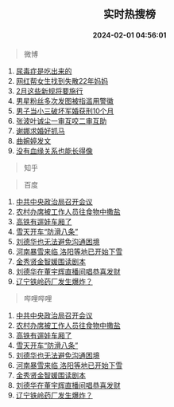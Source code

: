 <div align="center"><h2>实时热搜榜</h2><h4>2024-02-01 04:56:01</h4></div>

> 微博  

1. [尿毒症是吃出来的](https://s.weibo.com/weibo?q=%23%E5%B0%BF%E6%AF%92%E7%97%87%E6%98%AF%E5%90%83%E5%87%BA%E6%9D%A5%E7%9A%84%23&t=31&band_rank=1&Refer=top)<br />
2. [网红帮女生找到失散22年妈妈](https://s.weibo.com/weibo?q=%23%E7%BD%91%E7%BA%A2%E5%B8%AE%E5%A5%B3%E7%94%9F%E6%89%BE%E5%88%B0%E5%A4%B1%E6%95%A322%E5%B9%B4%E5%A6%88%E5%A6%88%23&t=31&band_rank=2&Refer=top)<br />
3. [2月这些新规将要施行](https://s.weibo.com/weibo?q=%232%E6%9C%88%E8%BF%99%E4%BA%9B%E6%96%B0%E8%A7%84%E5%B0%86%E8%A6%81%E6%96%BD%E8%A1%8C%23&t=31&band_rank=3&Refer=top)<br />
4. [男星粉丝多次发图被指滥用警徽](https://s.weibo.com/weibo?q=%23%E7%94%B7%E6%98%9F%E7%B2%89%E4%B8%9D%E5%A4%9A%E6%AC%A1%E5%8F%91%E5%9B%BE%E8%A2%AB%E6%8C%87%E6%BB%A5%E7%94%A8%E8%AD%A6%E5%BE%BD%23&t=31&band_rank=4&Refer=top)<br />
5. [男子当小三破坏军婚获刑10个月](https://s.weibo.com/weibo?q=%23%E7%94%B7%E5%AD%90%E5%BD%93%E5%B0%8F%E4%B8%89%E7%A0%B4%E5%9D%8F%E5%86%9B%E5%A9%9A%E8%8E%B7%E5%88%9110%E4%B8%AA%E6%9C%88%23&t=31&band_rank=5&Refer=top)<br />
6. [张波叶诚尘一审互咬二审互助](https://s.weibo.com/weibo?q=%23%E5%BC%A0%E6%B3%A2%E5%8F%B6%E8%AF%9A%E5%B0%98%E4%B8%80%E5%AE%A1%E4%BA%92%E5%92%AC%E4%BA%8C%E5%AE%A1%E4%BA%92%E5%8A%A9%23&t=31&band_rank=6&Refer=top)<br />
7. [谢娜求婚好抓马](https://s.weibo.com/weibo?q=%23%E8%B0%A2%E5%A8%9C%E6%B1%82%E5%A9%9A%E5%A5%BD%E6%8A%93%E9%A9%AC%23&t=31&band_rank=7&Refer=top)<br />
8. [曲婉婷发文](https://s.weibo.com/weibo?q=%E6%9B%B2%E5%A9%89%E5%A9%B7%E5%8F%91%E6%96%87&t=31&band_rank=8&Refer=top)<br />
9. [没有血缘关系也能长得像](https://s.weibo.com/weibo?q=%E6%B2%A1%E6%9C%89%E8%A1%80%E7%BC%98%E5%85%B3%E7%B3%BB%E4%B9%9F%E8%83%BD%E9%95%BF%E5%BE%97%E5%83%8F&t=31&band_rank=9&Refer=top)<br />

> 知乎  


> 百度  

1. [中共中央政治局召开会议](https://www.baidu.com/s?wd=%E4%B8%AD%E5%85%B1%E4%B8%AD%E5%A4%AE%E6%94%BF%E6%B2%BB%E5%B1%80%E5%8F%AC%E5%BC%80%E4%BC%9A%E8%AE%AE&sa=fyb_news&rsv_dl=fyb_news)<br />
2. [农村办席被工作人员往食物中撒盐](https://www.baidu.com/s?wd=%E5%86%9C%E6%9D%91%E5%8A%9E%E5%B8%AD%E8%A2%AB%E5%B7%A5%E4%BD%9C%E4%BA%BA%E5%91%98%E5%BE%80%E9%A3%9F%E7%89%A9%E4%B8%AD%E6%92%92%E7%9B%90&sa=fyb_news&rsv_dl=fyb_news)<br />
3. [高铁有遛娃车厢了](https://www.baidu.com/s?wd=%E9%AB%98%E9%93%81%E6%9C%89%E9%81%9B%E5%A8%83%E8%BD%A6%E5%8E%A2%E4%BA%86&sa=fyb_news&rsv_dl=fyb_news)<br />
4. [雪天开车“防滑八条”](https://www.baidu.com/s?wd=%E9%9B%AA%E5%A4%A9%E5%BC%80%E8%BD%A6%E2%80%9C%E9%98%B2%E6%BB%91%E5%85%AB%E6%9D%A1%E2%80%9D&sa=fyb_news&rsv_dl=fyb_news)<br />
5. [刘德华也无法避免沟通困境](https://www.baidu.com/s?wd=%E5%88%98%E5%BE%B7%E5%8D%8E%E4%B9%9F%E6%97%A0%E6%B3%95%E9%81%BF%E5%85%8D%E6%B2%9F%E9%80%9A%E5%9B%B0%E5%A2%83&sa=fyb_news&rsv_dl=fyb_news)<br />
6. [河南暴雪来临 洛阳等地已开始下雪](https://www.baidu.com/s?wd=%E6%B2%B3%E5%8D%97%E6%9A%B4%E9%9B%AA%E6%9D%A5%E4%B8%B4+%E6%B4%9B%E9%98%B3%E7%AD%89%E5%9C%B0%E5%B7%B2%E5%BC%80%E5%A7%8B%E4%B8%8B%E9%9B%AA&sa=fyb_news&rsv_dl=fyb_news)<br />
7. [金秀贤金智媛围读剧本](https://www.baidu.com/s?wd=%E9%87%91%E7%A7%80%E8%B4%A4%E9%87%91%E6%99%BA%E5%AA%9B%E5%9B%B4%E8%AF%BB%E5%89%A7%E6%9C%AC&sa=fyb_news&rsv_dl=fyb_news)<br />
8. [刘德华在董宇辉直播间唱恭喜发财](https://www.baidu.com/s?wd=%E5%88%98%E5%BE%B7%E5%8D%8E%E5%9C%A8%E8%91%A3%E5%AE%87%E8%BE%89%E7%9B%B4%E6%92%AD%E9%97%B4%E5%94%B1%E6%81%AD%E5%96%9C%E5%8F%91%E8%B4%A2&sa=fyb_news&rsv_dl=fyb_news)<br />
9. [辽宁铁岭药厂发生爆炸？](https://www.baidu.com/s?wd=%E8%BE%BD%E5%AE%81%E9%93%81%E5%B2%AD%E8%8D%AF%E5%8E%82%E5%8F%91%E7%94%9F%E7%88%86%E7%82%B8%EF%BC%9F&sa=fyb_news&rsv_dl=fyb_news)<br />

> 哔哩哔哩  

1. [中共中央政治局召开会议](https://www.baidu.com/s?wd=%E4%B8%AD%E5%85%B1%E4%B8%AD%E5%A4%AE%E6%94%BF%E6%B2%BB%E5%B1%80%E5%8F%AC%E5%BC%80%E4%BC%9A%E8%AE%AE&sa=fyb_news&rsv_dl=fyb_news)<br />
2. [农村办席被工作人员往食物中撒盐](https://www.baidu.com/s?wd=%E5%86%9C%E6%9D%91%E5%8A%9E%E5%B8%AD%E8%A2%AB%E5%B7%A5%E4%BD%9C%E4%BA%BA%E5%91%98%E5%BE%80%E9%A3%9F%E7%89%A9%E4%B8%AD%E6%92%92%E7%9B%90&sa=fyb_news&rsv_dl=fyb_news)<br />
3. [高铁有遛娃车厢了](https://www.baidu.com/s?wd=%E9%AB%98%E9%93%81%E6%9C%89%E9%81%9B%E5%A8%83%E8%BD%A6%E5%8E%A2%E4%BA%86&sa=fyb_news&rsv_dl=fyb_news)<br />
4. [雪天开车“防滑八条”](https://www.baidu.com/s?wd=%E9%9B%AA%E5%A4%A9%E5%BC%80%E8%BD%A6%E2%80%9C%E9%98%B2%E6%BB%91%E5%85%AB%E6%9D%A1%E2%80%9D&sa=fyb_news&rsv_dl=fyb_news)<br />
5. [刘德华也无法避免沟通困境](https://www.baidu.com/s?wd=%E5%88%98%E5%BE%B7%E5%8D%8E%E4%B9%9F%E6%97%A0%E6%B3%95%E9%81%BF%E5%85%8D%E6%B2%9F%E9%80%9A%E5%9B%B0%E5%A2%83&sa=fyb_news&rsv_dl=fyb_news)<br />
6. [河南暴雪来临 洛阳等地已开始下雪](https://www.baidu.com/s?wd=%E6%B2%B3%E5%8D%97%E6%9A%B4%E9%9B%AA%E6%9D%A5%E4%B8%B4+%E6%B4%9B%E9%98%B3%E7%AD%89%E5%9C%B0%E5%B7%B2%E5%BC%80%E5%A7%8B%E4%B8%8B%E9%9B%AA&sa=fyb_news&rsv_dl=fyb_news)<br />
7. [金秀贤金智媛围读剧本](https://www.baidu.com/s?wd=%E9%87%91%E7%A7%80%E8%B4%A4%E9%87%91%E6%99%BA%E5%AA%9B%E5%9B%B4%E8%AF%BB%E5%89%A7%E6%9C%AC&sa=fyb_news&rsv_dl=fyb_news)<br />
8. [刘德华在董宇辉直播间唱恭喜发财](https://www.baidu.com/s?wd=%E5%88%98%E5%BE%B7%E5%8D%8E%E5%9C%A8%E8%91%A3%E5%AE%87%E8%BE%89%E7%9B%B4%E6%92%AD%E9%97%B4%E5%94%B1%E6%81%AD%E5%96%9C%E5%8F%91%E8%B4%A2&sa=fyb_news&rsv_dl=fyb_news)<br />
9. [辽宁铁岭药厂发生爆炸？](https://www.baidu.com/s?wd=%E8%BE%BD%E5%AE%81%E9%93%81%E5%B2%AD%E8%8D%AF%E5%8E%82%E5%8F%91%E7%94%9F%E7%88%86%E7%82%B8%EF%BC%9F&sa=fyb_news&rsv_dl=fyb_news)<br />
